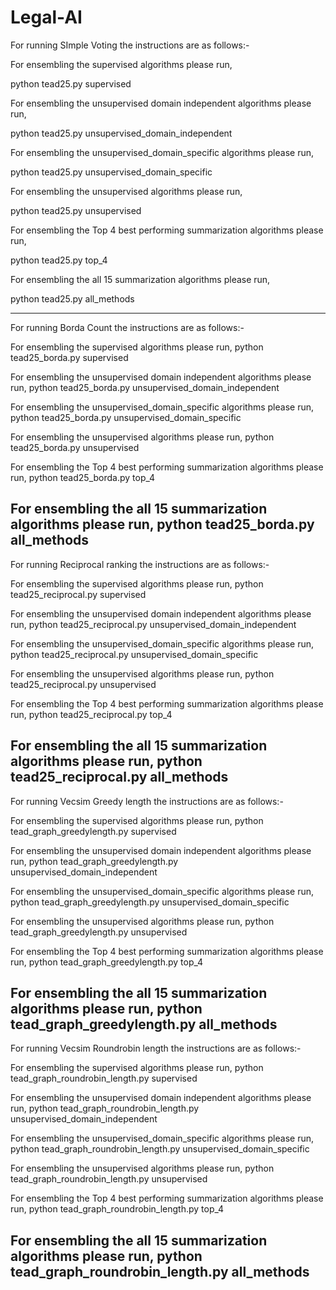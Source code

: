 # Legal-AI

For running SImple Voting the instructions are as follows:-

For ensembling the supervised algorithms please run,

python tead25.py supervised


For ensembling the unsupervised domain independent algorithms please run,

python tead25.py unsupervised_domain_independent


For ensembling the unsupervised_domain_specific algorithms please run,

python tead25.py unsupervised_domain_specific


For ensembling the unsupervised algorithms please run,

python tead25.py unsupervised


For ensembling the Top 4 best performing summarization algorithms please run,

python tead25.py top_4


For ensembling the all 15 summarization algorithms please run,

python tead25.py all_methods


-----------------------------------------------------------------------------------------------------------------------
For running Borda Count the instructions are as follows:-

For ensembling the supervised algorithms please run,
python tead25_borda.py supervised


For ensembling the unsupervised domain independent algorithms please run,
python tead25_borda.py unsupervised_domain_independent


For ensembling the unsupervised_domain_specific algorithms please run,
python tead25_borda.py unsupervised_domain_specific


For ensembling the unsupervised algorithms please run,
python tead25_borda.py unsupervised


For ensembling the Top 4 best performing summarization algorithms please run,
python tead25_borda.py top_4


For ensembling the all 15 summarization algorithms please run,
python tead25_borda.py all_methods
--------------------------------------------------------------------------------------------------------------------------
For running Reciprocal ranking the instructions are as follows:-

For ensembling the supervised algorithms please run,
python tead25_reciprocal.py supervised


For ensembling the unsupervised domain independent algorithms please run,
python tead25_reciprocal.py unsupervised_domain_independent


For ensembling the unsupervised_domain_specific algorithms please run,
python tead25_reciprocal.py unsupervised_domain_specific


For ensembling the unsupervised algorithms please run,
python tead25_reciprocal.py unsupervised


For ensembling the Top 4 best performing summarization algorithms please run,
python tead25_reciprocal.py top_4


For ensembling the all 15 summarization algorithms please run,
python tead25_reciprocal.py all_methods
-------------------------------------------------------------------------------------------------------------------------
For running Vecsim Greedy length the instructions are as follows:-

For ensembling the supervised algorithms please run,
python tead_graph_greedylength.py supervised


For ensembling the unsupervised domain independent algorithms please run,
python tead_graph_greedylength.py unsupervised_domain_independent


For ensembling the unsupervised_domain_specific algorithms please run,
python tead_graph_greedylength.py unsupervised_domain_specific


For ensembling the unsupervised algorithms please run,
python tead_graph_greedylength.py unsupervised


For ensembling the Top 4 best performing summarization algorithms please run,
python tead_graph_greedylength.py top_4


For ensembling the all 15 summarization algorithms please run,
python tead_graph_greedylength.py all_methods
---------------------------------------------------------------------------------------------------------------------------
For running Vecsim Roundrobin length the instructions are as follows:-

For ensembling the supervised algorithms please run,
python tead_graph_roundrobin_length.py supervised


For ensembling the unsupervised domain independent algorithms please run,
python tead_graph_roundrobin_length.py unsupervised_domain_independent


For ensembling the unsupervised_domain_specific algorithms please run,
python tead_graph_roundrobin_length.py unsupervised_domain_specific


For ensembling the unsupervised algorithms please run,
python tead_graph_roundrobin_length.py unsupervised


For ensembling the Top 4 best performing summarization algorithms please run,
python tead_graph_roundrobin_length.py top_4


For ensembling the all 15 summarization algorithms please run,
python tead_graph_roundrobin_length.py all_methods
------------------------------------------------------------------------------------------------------------------------------
